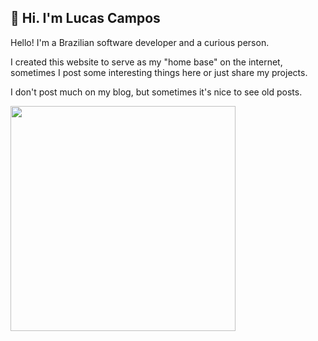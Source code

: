 ## 👋 Hi. I'm Lucas Campos

Hello! I'm a Brazilian software developer and a curious person.

I created this website to serve as my "home base" on the internet, sometimes I post
some interesting things here or just share my projects.

I don't post much on my blog, but sometimes it's nice to see old posts.

<img src="https://user-images.githubusercontent.com/57133330/188281408-c67df9ee-fd1f-4b37-833b-f02848f1ce02.gif" width=360px>